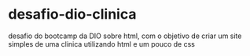 # desafio-dio-clinica
desafio do bootcamp da DIO sobre html, com o objetivo de criar um site simples de uma clinica utilizando html e um pouco de css
